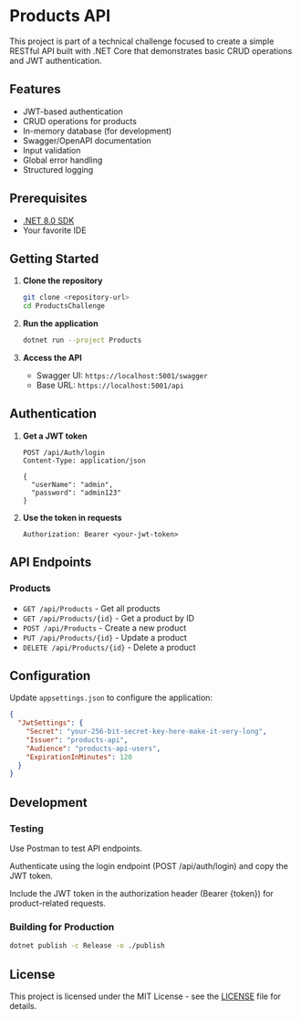 # Products API

This project is part of a technical challenge focused to create a simple RESTful API built with .NET Core that demonstrates basic CRUD operations and JWT authentication.

## Features

- JWT-based authentication
- CRUD operations for products
- In-memory database (for development)
- Swagger/OpenAPI documentation
- Input validation
- Global error handling
- Structured logging

## Prerequisites

- [.NET 8.0 SDK](https://dotnet.microsoft.com/download/dotnet/8.0)
- Your favorite IDE

## Getting Started

1. **Clone the repository**
   ```bash
   git clone <repository-url>
   cd ProductsChallenge
   ```

2. **Run the application**
   ```bash
   dotnet run --project Products
   ```

3. **Access the API**
   - Swagger UI: `https://localhost:5001/swagger`
   - Base URL: `https://localhost:5001/api`

## Authentication

1. **Get a JWT token**
   ```http
   POST /api/Auth/login
   Content-Type: application/json

   {
     "userName": "admin",
     "password": "admin123"
   }
   ```

2. **Use the token in requests**
   ```
   Authorization: Bearer <your-jwt-token>
   ```

## API Endpoints

### Products

- `GET /api/Products` - Get all products
- `GET /api/Products/{id}` - Get a product by ID
- `POST /api/Products` - Create a new product
- `PUT /api/Products/{id}` - Update a product
- `DELETE /api/Products/{id}` - Delete a product

## Configuration

Update `appsettings.json` to configure the application:

```json
{
  "JwtSettings": {
    "Secret": "your-256-bit-secret-key-here-make-it-very-long",
    "Issuer": "products-api",
    "Audience": "products-api-users",
    "ExpirationInMinutes": 120
  }
}
```

## Development

### Testing

Use Postman to test API endpoints.

Authenticate using the login endpoint (POST /api/auth/login) and copy the JWT token.

Include the JWT token in the authorization header (Bearer {token}) for product-related requests.


### Building for Production

```bash
dotnet publish -c Release -o ./publish
```

## License

This project is licensed under the MIT License - see the [LICENSE](LICENSE) file for details.
